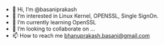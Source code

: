 - 👋 Hi, I’m @basaniprakash
- 👀 I’m interested in Linux Kernel, OPENSSL, Single SignOn.
- 🌱 I’m currently learning OpenSSL
- 💞️ I’m looking to collaborate on ...
- 📫 How to reach me bhanuprakash.basani@gmail.com

<!---
basaniprakash/basaniprakash is a ✨ special ✨ repository because its `README.md` (this file) appears on your GitHub profile.
You can click the Preview link to take a look at your changes.
--->
